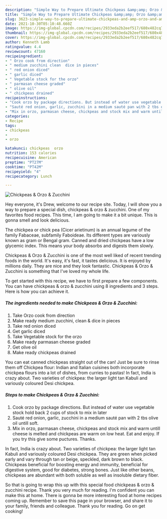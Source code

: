 ```yaml
---
description: "Simple Way to Prepare Ultimate Chickpeas &amp;amp; Orzo &amp;amp; Zucchini"
title: "Simple Way to Prepare Ultimate Chickpeas &amp;amp; Orzo &amp;amp; Zucchini"
slug: 3623-simple-way-to-prepare-ultimate-chickpeas-and-amp-orzo-and-amp-zucchini
date: 2021-10-30T05:10:48.660Z
image: https://img-global.cpcdn.com/recipes/2933eda2b2eef517/680x482cq70/chickpeas-orzo-zucchini-recipe-main-photo.jpg
thumbnail: https://img-global.cpcdn.com/recipes/2933eda2b2eef517/680x482cq70/chickpeas-orzo-zucchini-recipe-main-photo.jpg
cover: https://img-global.cpcdn.com/recipes/2933eda2b2eef517/680x482cq70/chickpeas-orzo-zucchini-recipe-main-photo.jpg
author: Kenneth Lamb
ratingvalue: 4.4
reviewcount: 47160
recipeingredient:
- " Orzo cook from direction"
- " medium zucchini clean  dice in pieces"
- " red onion diced"
- " garlic diced"
- " Vegetable stock for the orzo"
- " parmasan cheese graded"
- " olive oil"
- " chickpeas drained"
recipeinstructions:
- "Cook orzo by package directions. But instead of water use vegetable stock hold back 2 cups of stock to mix in later"
- "Sauté red onion, garlic, zucchini in a medium sauté pan with 2 tbs olive oil untill soft."
- "Mix in orzo, parmasan cheese, chickpeas and stock mix and warm untill cheese is melted and chickpeas are warm on low heat. Eat and enjoy. If you try this give some puctures. Thanks."
categories:
- Recipe
tags:
- chickpeas
- 
- orzo

katakunci: chickpeas  orzo 
nutrition: 153 calories
recipecuisine: American
preptime: "PT27M"
cooktime: "PT42M"
recipeyield: "4"
recipecategory: Lunch

---
```



![Chickpeas &amp; Orzo &amp; Zucchini](https://img-global.cpcdn.com/recipes/2933eda2b2eef517/680x482cq70/chickpeas-orzo-zucchini-recipe-main-photo.jpg)

Hey everyone, it's Drew, welcome to our recipe site. Today, I will show you a way to prepare a special dish, chickpeas &amp; orzo &amp; zucchini. One of my favorites food recipes. This time, I am going to make it a bit unique. This is gonna smell and look delicious.

The chickpea or chick pea (Cicer arietinum) is an annual legume of the family Fabaceae, subfamily Faboideae. Its different types are variously known as gram or Bengal gram. Canned and dried chickpeas have a low glycemic index. This means your body absorbs and digests them slowly.

Chickpeas &amp; Orzo &amp; Zucchini is one of the most well liked of recent trending foods in the world. It's easy, it's fast, it tastes delicious. It is enjoyed by millions daily. They are nice and they look fantastic. Chickpeas &amp; Orzo &amp; Zucchini is something that I've loved my whole life.


To get started with this recipe, we have to first prepare a few components. You can have chickpeas &amp; orzo &amp; zucchini using 8 ingredients and 3 steps. Here is how you can achieve it.

<!--inarticleads1-->

##### The ingredients needed to make Chickpeas &amp; Orzo &amp; Zucchini:

1. Take  Orzo cook from direction
1. Make ready  medium zucchini, clean &amp; dice in pieces
1. Take  red onion diced
1. Get  garlic diced
1. Take  Vegetable stock for the orzo
1. Make ready  parmasan cheese graded
1. Get  olive oil
1. Make ready  chickpeas drained


You can eat canned chickpeas straight out of the can! Just be sure to rinse them off Chickpea flour: Indian and Italian cuisines both incorporate chickpea flours into a lot of dishes, from curries to pastas! In fact, India is crazy about. Two varieties of chickpea: the larger light tan Kabuli and variously coloured Desi chickpea. 

<!--inarticleads2-->

##### Steps to make Chickpeas &amp; Orzo &amp; Zucchini:

1. Cook orzo by package directions. But instead of water use vegetable stock hold back 2 cups of stock to mix in later
1. Sauté red onion, garlic, zucchini in a medium sauté pan with 2 tbs olive oil untill soft.
1. Mix in orzo, parmasan cheese, chickpeas and stock mix and warm untill cheese is melted and chickpeas are warm on low heat. Eat and enjoy. If you try this give some puctures. Thanks.


In fact, India is crazy about. Two varieties of chickpea: the larger light tan Kabuli and variously coloured Desi chickpea. They are green when picked early and vary through tan or beige, speckled, dark brown to black. Chickpeas beneficial for boosting energy and immunity, beneficial for digestive system, good for diabetes, strong bones. Just like other beans, chickpeas are abundant with both soluble as well as insoluble dietary fiber. 

So that is going to wrap this up with this special food chickpeas &amp; orzo &amp; zucchini recipe. Thank you very much for reading. I'm confident you can make this at home. There is gonna be more interesting food at home recipes coming up. Remember to save this page in your browser, and share it to your family, friends and colleague. Thank you for reading. Go on get cooking!

